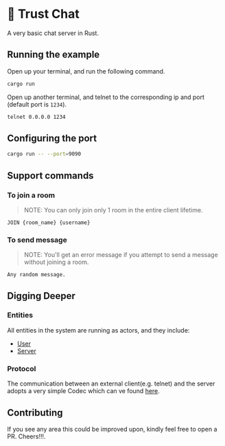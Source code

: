 # 🔑 Trust Chat

A very basic chat server in Rust.

## Running the example

Open up your terminal, and run the following command.

```bash
cargo run
```

Open up another terminal, and telnet to the corresponding ip and port (default port is `1234`).

```bash
telnet 0.0.0.0 1234
```

## Configuring the port

```bash
cargo run -- --port=9090
```

## Support commands

### To join a room

> NOTE: You can only join only 1 room in the entire client lifetime.

```
JOIN {room_name} {username}
```

### To send message

> NOTE: You'll get an error message if you attempt to send a message without joining a room.

```
Any random message.
```

## Digging Deeper

### Entities

All entities in the system are running as actors, and they include:

- [User](./src/trust/user/mod.rs)
- [Server](./src/trust/server/mod.rs)

### Protocol

The communication between an external client(e.g. telnet) and the server adopts a very simple Codec which can ve found [here](./src/trust/codec.rs).

## Contributing

If you see any area this could be improved upon, kindly feel free to open a PR. Cheers!!!.
